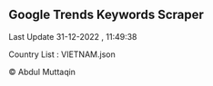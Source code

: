 

## Google Trends Keywords Scraper 
 
Last Update 31-12-2022 , 11:49:38

Country List :
VIETNAM.json



© Abdul Muttaqin 
